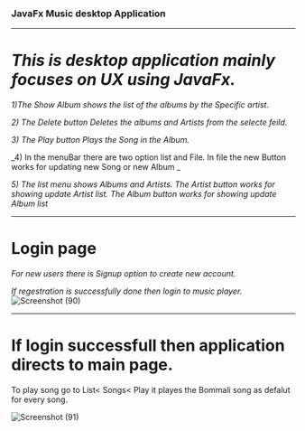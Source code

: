### JavaFx Music desktop Application
***
# _This is desktop application mainly focuses on UX using JavaFx._ 


 _1)The Show Album shows the list of the albums by the Specific artist._

 _2) The Delete button Deletes the albums and Artists from the selecte feild._

 _3) The Play button Plays the Song in the Album._
 
_4) In the menuBar there are two option list and File. In file the new Button works for updating new Song or new Album _

_5) The list menu shows Albums and Artists. The Artist button works for showing update Artist list. The Album button works for showing update Album list_
***
# Login page
_For new users there is Signup option to create new account._

_If regestration is successfully done then login to music player._
![Screenshot (90)](https://user-images.githubusercontent.com/55131501/127777438-2d9df410-c0ee-4da8-a696-bcf7bd4c28c9.png)
***
# If login successfull then application directs to main page.
To play song go to List< Songs< Play it playes the Bommali song as defalut for every song.

![Screenshot (91)](https://user-images.githubusercontent.com/55131501/127777475-17f227aa-0b43-4671-9c1f-af9746a73cbf.png)

